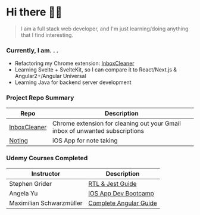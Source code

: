 # Hi there 👋🫨

> I am a full stack web developer, and I'm just learning/doing anything that I find interesting.

### Currently, I am. . .
- Refactoring my Chrome extension: [InboxCleaner](https://github.com/ehuang47/G-Manager/tree/main)
- Learning Svelte + SvelteKit, so I can compare it to React/Next.js & Angular2+/Angular Universal
- Learning Java for backend server development

### Project Repo Summary
| Repo | Description |
| ---| ---|
| [InboxCleaner](https://github.com/ehuang47/G-Manager) | Chrome extension for cleaning out your Gmail inbox of unwanted subscriptions |
| [Noting](https://github.com/ehuang47/Noting) | iOS App for note taking |

### Udemy Courses Completed
| Instructor | Description |
| ---| ---|
| Stephen Grider | [RTL & Jest Guide](https://www.udemy.com/course/react-testing-library-and-jest/) |
| Angela Yu | [iOS App Dev Bootcamp](https://www.udemy.com/course/ios-13-app-development-bootcamp/) |
| Maximilian Schwarzmüller | [Complete Angular Guide](https://www.udemy.com/course/the-complete-guide-to-angular-2/) |

<!--
i'm going to pin any current projects, and link the other repos in a table, generally describing what they're for (a ___ app, trying to learn this tech stack)

**ehuang47/ehuang47** is a ✨ _special_ ✨ repository because its `README.md` (this file) appears on your GitHub profile.

Here are some ideas to get you started:

- 🔭 I’m currently working on ...
- 🌱 I’m currently learning ...
- 👯 I’m looking to collaborate on ...
- 🤔 I’m looking for help with ...
- 💬 Ask me about ...
- 📫 How to reach me: ...
- 😄 Pronouns: ...
- ⚡ Fun fact: ...

- Tools that I've used/ my skillset
- frontend, backend, other
-->
